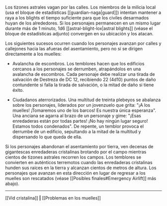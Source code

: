 Los tizones astrales vagan por las calles. Los miembros de la milicia local (usa el bloque de estadísticas [[guardian-naga|guard]]) intentan mantener a raya a los blights el tiempo suficiente para que los civiles desarmados huyan de los alrededores. Si los personajes permanecen en un mismo lugar durante más de 1 minuto, 1d6 [[astral-blight-lox|astral blights]] (véase el bloque de estadísticas adjunto) convergen en su ubicación y los atacan.

Los siguientes sucesos ocurren cuando los personajes avanzan por calles y callejones hacia las afueras del asentamiento, pero no si se dirigen directamente a los muelles:

  * Avalancha de escombros. Los temblores hacen que los edificios cercanos a los personajes se derrumben, atrapándolos en una avalancha de escombros. Cada personaje debe realizar una tirada de salvación de Destreza de DC 12, recibiendo 22 (4d10) puntos de daño contundente si falla la tirada de salvación, o la mitad de daño si tiene éxito.

  * Ciudadanos aterrorizados. Una multitud de treinta plebeyos se abalanza sobre los personajes, liderados por un jovenzuelo que grita: "¡A los muelles! ¡Tomaremos uno de los barcos! Es nuestra única esperanza". Una anciana se agarra al brazo de un personaje y gime: "¡Esas enredaderas están por todas partes! ¡No hay ningún lugar seguro! Estamos todos condenados". De repente, un temblor provoca el derrumbe de un edificio, sepultando a la mitad de la multitud y dispersando lo que queda de ella.

Si los personajes abandonan el asentamiento por tierra, ven decenas de gigantescas enredaderas cristalinas brotando por el campo mientras cientos de tizones astrales recorren los campos. Los temblores se convierten en auténticos terremotos cuando las enredaderas cristalinas hunden sus raíces en la tierra y alcanzan cientos de metros de altura. Los personajes que avanzan en esta dirección en lugar de regresar a los muelles son rescatados (véase [[Posibles finales#Emergency Airlift]] más abajo).  
* * *

[[Vid cristalina]] **|** [[Problemas en los muelles]]

